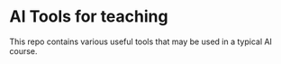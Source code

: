 # AI Tools for teaching

This repo contains various useful tools that may be used in a typical AI course.

